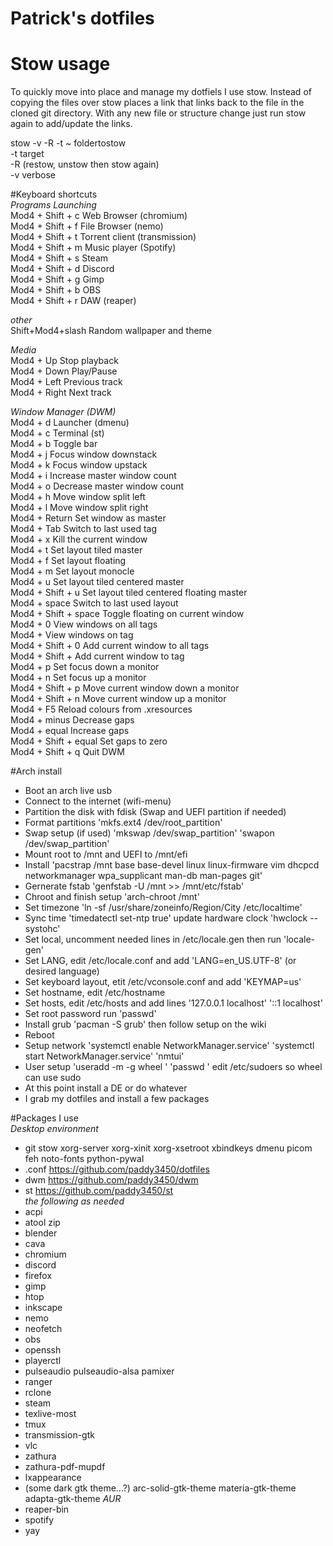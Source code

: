 # Patrick's dotfiles
# Stow usage
To quickly move into place and manage my dotfiels I use stow. Instead of copying the files over stow places a link that links back to the file in the cloned git directory. With any new file or structure change just run stow again to add/update the links.  

stow -v -R -t ~ foldertostow  
-t target   
-R (restow, unstow then stow again)  
-v verbose  

#Keyboard shortcuts  
*Programs Launching*  
Mod4 + Shift + c	      Web Browser (chromium)  
Mod4 + Shift + f	      File Browser (nemo)  
Mod4 + Shift + t	      Torrent client (transmission)  
Mod4 + Shift + m	      Music player (Spotify)  
Mod4 + Shift + s	      Steam  
Mod4 + Shift + d	      Discord  
Mod4 + Shift + g	      Gimp  
Mod4 + Shift + b	      OBS  
Mod4 + Shift + r	      DAW (reaper)  

*other*  
Shift+Mod4+slash 	Random wallpaper and theme

*Media*  
Mod4 + Up		Stop playback  
Mod4 + Down		Play/Pause  
Mod4 + Left		Previous track  
Mod4 + Right		Next track  

*Window Manager (DWM)*  
Mod4 + d		Launcher (dmenu)  
Mod4 + c		Terminal (st)  
Mod4 + b		Toggle bar  
Mod4 + j		Focus window downstack  
Mod4 + k		Focus window upstack  
Mod4 + i		Increase master window count  
Mod4 + o		Decrease master window count  
Mod4 + h		Move window split left  
Mod4 + l		Move window split right  
Mod4 + Return		Set window as master  
Mod4 + Tab		Switch to last used tag  
Mod4 + x		Kill the current window  
Mod4 + t		Set layout tiled master  
Mod4 + f		Set layout floating    
Mod4 + m		Set layout monocle  
Mod4 + u		Set layout tiled centered master  
Mod4 + Shift + u	Set layout tiled centered floating master  
Mod4 + space		Switch to last used layout  
Mod4 + Shift + space	Toggle floating on current window  
Mod4 + 0		View windows on all tags  
Mod4 + <num>		View windows on tag <num>  
Mod4 + Shift + 0	Add current window to all tags  
Mod4 + Shift + <num>	Add current window to tag <num>  
Mod4 + p		Set focus down a monitor  
Mod4 + n		Set focus up a monitor  
Mod4 + Shift + p	Move current window down a monitor  
Mod4 + Shift + n	Move current window up a monitor  
Mod4 + F5		Reload colours from .xresources  
Mod4 + minus		Decrease gaps  
Mod4 + equal		Increase gaps  
Mod4 + Shift + equal	Set gaps to zero  
Mod4 + Shift + q	Quit DWM  

#Arch install
- Boot an arch live usb
- Connect to the internet (wifi-menu)
- Partition the disk with fdisk (Swap and UEFI partition if needed)
- Format partitions 'mkfs.ext4 /dev/root_partition'
- Swap setup (if used) 'mkswap /dev/swap_partition' 'swapon /dev/swap_partition'
- Mount root to /mnt and UEFI to /mnt/efi
- Install 'pacstrap /mnt base base-devel linux linux-firmware vim dhcpcd networkmanager wpa_supplicant man-db man-pages git'
- Gernerate fstab 'genfstab -U /mnt >> /mnt/etc/fstab'
- Chroot and finish setup 'arch-chroot /mnt'
- Set timezone 'ln -sf /usr/share/zoneinfo/Region/City /etc/localtime'
- Sync time 'timedatectl set-ntp true' update hardware clock 'hwclock --systohc'
- Set local, uncomment needed lines in /etc/locale.gen then run 'locale-gen'
- Set LANG, edit /etc/locale.conf and add 'LANG=en_US.UTF-8' (or desired language)
- Set keyboard layout, etit /etc/vconsole.conf and add 'KEYMAP=us'
- Set hostname, edit /etc/hostname
- Set hosts, edit /etc/hosts and add lines '127.0.0.1 localhost' '::1 localhost'
- Set root password run 'passwd'
- Install grub 'pacman -S grub' then follow setup on the wiki
- Reboot
- Setup network 'systemctl enable NetworkManager.service' 'systemctl start NetworkManager.service' 'nmtui'
- User setup 'useradd -m -g wheel <username>' 'passwd <username>' edit /etc/sudoers so wheel can use sudo
- At this point install a DE or do whatever
- I grab my dotfiles and install a few packages

#Packages I use  
 *Desktop environment*
- git stow xorg-server xorg-xinit xorg-xsetroot xbindkeys dmenu picom feh noto-fonts python-pywal
- .conf https://github.com/paddy3450/dotfiles
- dwm https://github.com/paddy3450/dwm
- st https://github.com/paddy3450/st  
*the following as needed*
- acpi
- atool zip
- blender
- cava
- chromium
- discord
- firefox
- gimp
- htop
- inkscape
- nemo
- neofetch
- obs
- openssh
- playerctl
- pulseaudio pulseaudio-alsa pamixer
- ranger
- rclone
- steam
- texlive-most
- tmux
- transmission-gtk
- vlc
- zathura
- zathura-pdf-mupdf
- lxappearance
- (some dark gtk theme...?) arc-solid-gtk-theme materia-gtk-theme adapta-gtk-theme
*AUR*
- reaper-bin
- spotify
- yay 
